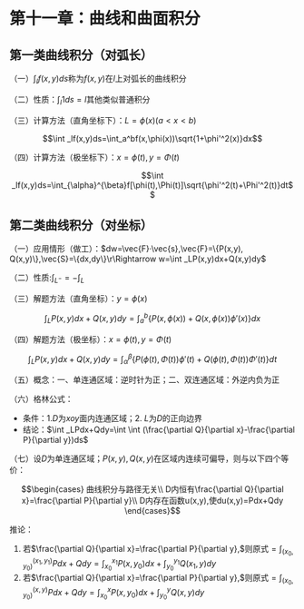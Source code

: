 <head>
  <script src="https://cdn.mathjax.org/mathjax/latest/MathJax.js?config=TeX-AMS-MML_HTMLorMML" type="text/javascript"></script>
  <script type="text/x-mathjax-config">
    MathJax.Hub.Config({
      tex2jax: {
      skipTags: ['script', 'noscript', 'style', 'textarea', 'pre'],
      inlineMath: [['$','$']]
      }
    });
  </script>
</head>

# 第十一章：曲线和曲面积分

## 第一类曲线积分（对弧长）
（一）$\int _lf(x,y)ds$称为$f(x,y)$在$l$上对弧长的曲线积分

（二）性质：$\int _l1ds=l$其他类似普通积分

（三）计算方法（直角坐标下）：$L=\phi(x)(a<x<b)$

$$\int _lf(x,y)ds=\int_a^bf(x,\phi(x))\sqrt{1+\phi'^2(x)}dx$$

（四）计算方法（极坐标下）：$x=\phi(t),y=\Phi(t)$

$$\int _lf(x,y)ds=\int_{\alpha}^{\beta}f[\phi(t),\Phi(t)]\sqrt{\phi'^2(t)+\Phi'^2(t)}dt$$

## 第二类曲线积分（对坐标）
（一）应用情形（做工）：$dw=\vec{F}·\vec{s},\vec{F}=\{P(x,y), Q(x,y)\},\vec{S}=\{dx,dy\}\r\Rightarrow w=\int _LP(x,y)dx+Q(x,y)dy$

（二）性质:$\int _{L^-}=-\int _L$

（三）解题方法（直角坐标）：$y=\phi(x)$

$$\int _LP(x,y)dx+Q(x,y)dy=\int_{a}^{b}\{P(x,\phi(x))+Q(x,\phi(x))\phi'(x)\}dx$$

（四）解题方法（极坐标）：$x=\phi(t),y=\Phi(t)$

$$\int _LP(x,y)dx+Q(x,y)dy=\int _{\alpha}^{\beta}\{P(\phi(t),\Phi(t))\phi'(t)+Q(\phi(t),\Phi(t))\Phi'(t)\}dt$$

（五）概念：一、单连通区域：逆时针为正；二、双连通区域：外逆内负为正

（六）格林公式：

  - 条件：1.$D$为$xoy$面内连通区域；2. $L$为$D$的正向边界
  - 结论：$\int _LPdx+Qdy=\int \int (\frac{\partial Q}{\partial x}-\frac{\partial P}{\partial y})ds$

（七）设$D$为单连通区域；$P(x,y),Q(x,y)$在区域内连续可偏导，则与以下四个等价：

$$\begin{cases}
    曲线积分与路径无关\\
    D内恒有\frac{\partial Q}{\partial x}=\frac{\partial P}{\partial y}\\
    D内存在函数u(x,y),使du(x,y)=Pdx+Qdy
\end{cases}$$

推论：
 1. 若$\frac{\partial Q}{\partial x}=\frac{\partial P}{\partial y},$则原式$=\int _{(x_0,y_0)}^{(x_1,y_1)}Pdx+Qdy=\int _{x_0}^{x_1}P(x,y_0)dx+\int _{y_0}^{y_1}Q(x_1,y)dy$ 
 2. 若$\frac{\partial Q}{\partial x}=\frac{\partial P}{\partial y},$则原式$=\int _{(x_0,y_0)}^{(x,y)}Pdx+Qdy=\int _{x_0}^{x}P(x,y_0)dx+\int _{y_0}^{y}Q(x,y)dy$ 